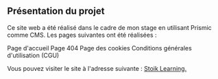 ## Présentation du projet
Ce site web a été réalisé dans le cadre de mon stage en utilisant Prismic comme CMS. Les pages suivantes ont été réalisées :

Page d'accueil
Page 404
Page des cookies
Conditions générales d'utilisation (CGU) 

Vous pouvez visiter le site à l'adresse suivante : [Stoik Learning.](https://stoik-learning.vercel.app/)

